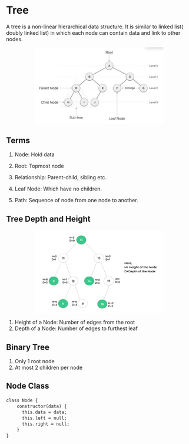 # Tree

A tree is a non-linear hierarchical data structure.
It is similar to linked list( doubly linked list) in which each node can contain data and link to other nodes.


<p align="center">
  <img src="./images/tree.png" width="350" title="Tree">
</p>


## Terms

1. Node: Hold data

2. Root: Topmost node

3. Relationship: Parent-child, sibling etc.

4. Leaf Node: Which have no children.

5. Path: Sequence of node from one node to another.


## Tree Depth and Height


<p align="center">
  <img src="./images/tree-height-depth.png" width="350" title="Tree">
</p>

1. Height of a Node: Number of edges from the root
2. Depth of a Node: Number of edges to furthest leaf


## Binary Tree

1. Only 1 root node
2. At most 2 children per node



## Node Class

```
class Node {
    constructor(data) {
      this.data = data;
      this.left = null;
      this.right = null;
    }
}
```
